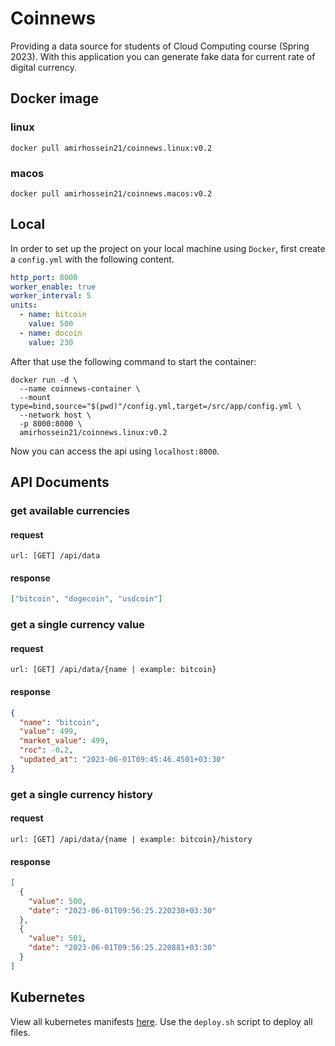 # Coinnews

Providing a data source for students of Cloud Computing course (Spring 2023).
With this application you can generate fake data for current rate of digital currency.

## Docker image

### linux

```shell
docker pull amirhossein21/coinnews.linux:v0.2
```

### macos

```shell
docker pull amirhossein21/coinnews.macos:v0.2
```

## Local

In order to set up the project on your local machine using ```Docker```, first create
a ```config.yml``` with the following content.

```yaml
http_port: 8000
worker_enable: true
worker_interval: 5
units:
  - name: bitcoin
    value: 500
  - name: docoin
    value: 230
```

After that use the following command to start the container:

```shell
docker run -d \
  --name coinnews-container \
  --mount type=bind,source="$(pwd)"/config.yml,target=/src/app/config.yml \
  --network host \
  -p 8000:8000 \
  amirhossein21/coinnews.linux:v0.2
```

Now you can access the api using ```localhost:8000```.

## API Documents

### get available currencies

#### request

```shell
url: [GET] /api/data
```

#### response

```json
["bitcoin", "dogecoin", "usdcoin"]
```

### get a single currency value

#### request

```shell
url: [GET] /api/data/{name | example: bitcoin}
```

#### response

```json
{
  "name": "bitcoin",
  "value": 499,
  "market_value": 499,
  "roc": -0.2,
  "updated_at": "2023-06-01T09:45:46.4501+03:30"
}
```

### get a single currency history

#### request

```shell
url: [GET] /api/data/{name | example: bitcoin}/history
```

#### response

```json
[
  {
    "value": 500,
    "date": "2023-06-01T09:56:25.220238+03:30"
  },
  {
    "value": 501,
    "date": "2023-06-01T09:56:25.220881+03:30"
  }
]
```

## Kubernetes

View all kubernetes manifests [here](kubernetes). Use the ```deploy.sh``` script to deploy all files.

